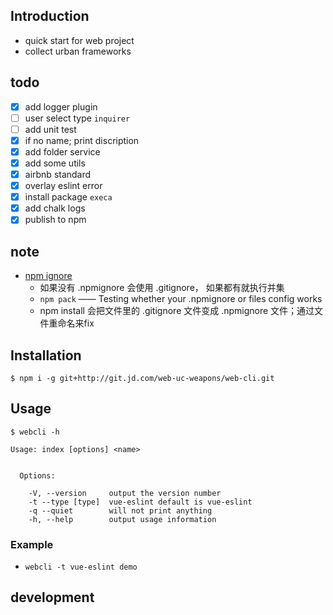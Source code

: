 ## Introduction
- quick start for web project
- collect urban frameworks

## todo
- [x] add logger plugin
- [ ] user select type `inquirer`
- [ ] add unit test
- [x] if no name; print discription
- [x] add folder service
- [x] add some utils
- [x] airbnb standard
- [x] overlay eslint error
- [x] install package `execa`
- [x] add chalk logs
- [x] publish to npm

## note
- [npm ignore](https://docs.npmjs.com/misc/developers#keeping-files-out-of-your-package)
  - 如果没有 .npmignore 会使用 .gitignore， 如果都有就执行并集
  - `npm pack` —— Testing whether your .npmignore or files config works
  - npm install 会把文件里的 .gitignore 文件变成 .npmignore 文件；通过文件重命名来fix

## Installation
```
$ npm i -g git+http://git.jd.com/web-uc-weapons/web-cli.git
```

## Usage
```
$ webcli -h

Usage: index [options] <name>


  Options:

    -V, --version     output the version number
    -t --type [type]  vue-eslint default is vue-eslint
    -q --quiet        will not print anything
    -h, --help        output usage information
```

### Example
- `webcli -t vue-eslint demo`


## development
<!-- - `npm link`: link to global environment -->